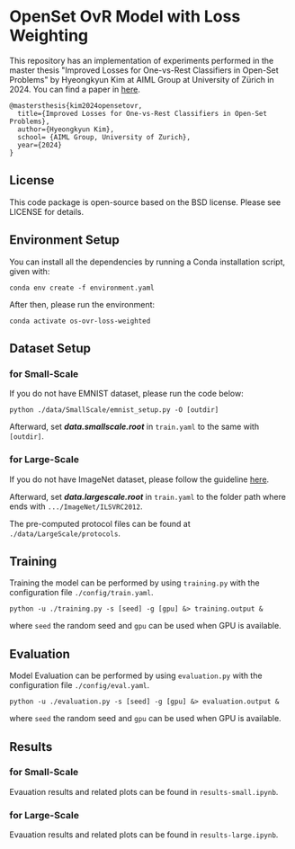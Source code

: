 # OpenSet OvR Model with Loss Weighting

This repository has an implementation of experiments performed in the master thesis "Improved Losses for One-vs-Rest Classifiers in Open-Set Problems" by Hyeongkyun Kim at AIML Group at University of Zürich in 2024. You can find a paper in [here](sdf).

``` 
@mastersthesis{kim2024opensetovr,
  title={Improved Losses for One-vs-Rest Classifiers in Open-Set Problems},
  author={Hyeongkyun Kim},
  school= {AIML Group, University of Zurich},
  year={2024}
}
 ```

## License
This code package is open-source based on the BSD license. Please see LICENSE for details.

## Environment Setup
You can install all the dependencies by running a Conda installation script, given with:

```
conda env create -f environment.yaml
```

After then, please run the environment:

```
conda activate os-ovr-loss-weighted
```

## Dataset Setup

### for Small-Scale
If you do not have EMNIST dataset, please run the code below:
```
python ./data/SmallScale/emnist_setup.py -O [outdir]
```
Afterward, set ***data.smallscale.root*** in ```train.yaml``` to the same with ```[outdir]```.

### for Large-Scale
If you do not have ImageNet dataset, please follow the guideline [here](https://github.com/AIML-IfI/openset-imagenet/tree/main?tab=readme-ov-file#data).

Afterward, set ***data.largescale.root*** in ```train.yaml``` to the folder path where ends with ```.../ImageNet/ILSVRC2012```.

The pre-computed protocol files can be found at ```./data/LargeScale/protocols```. 

## Training

Training the model can be performed by using ```training.py``` with the configuration file ``` ./config/train.yaml ```.

```
python -u ./training.py -s [seed] -g [gpu] &> training.output &
```
where  ```seed``` the random seed and ```gpu``` can be used when GPU is available. 

## Evaluation

Model Evaluation can be performed by using ```evaluation.py``` with the configuration file ``` ./config/eval.yaml ```.

```
python -u ./evaluation.py -s [seed] -g [gpu] &> evaluation.output &
```
where ```seed``` the random seed and ```gpu``` can be used when GPU is available.

## Results

### for Small-Scale
Evauation results and related plots can be found in ``` results-small.ipynb ```.

### for Large-Scale
Evauation results and related plots can be found in ``` results-large.ipynb ```.